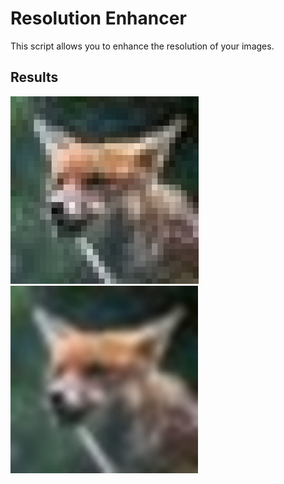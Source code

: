 # Resolution Enhancer

This script allows you to enhance the resolution of your images.

## Results

<div float=left>
  <img src="results/res-2.6.0/original-32-capture.jpg" height=300>
  <img src="results/res-2.6.0/32-4096.jpg" height=300>
</div>
